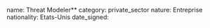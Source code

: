 name: Threat Modeler**
category: private_sector
nature:  Entreprise
nationality: Etats-Unis
date_signed:
    